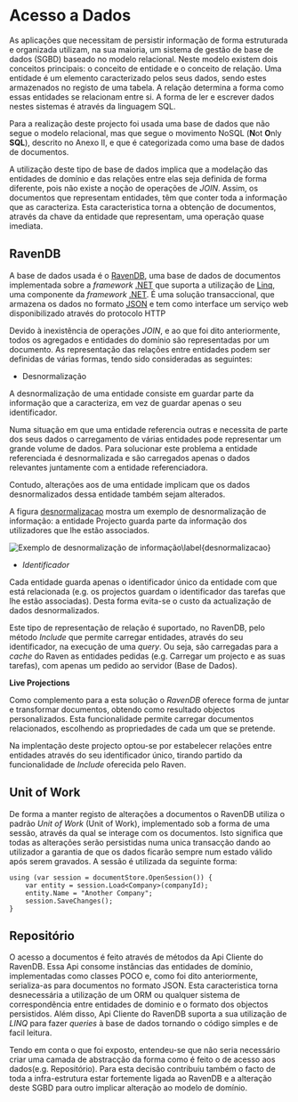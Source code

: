 Acesso a Dados
=

As aplicações que necessitam de persistir informação de forma estruturada e organizada utilizam, na sua maioria, um sistema de gestão de base de dados (SGBD) baseado no modelo relacional. Neste modelo existem dois conceitos principais: o conceito de entidade e o conceito de relação. Uma entidade é um elemento caracterizado pelos seus dados, sendo estes armazenados no registo de uma tabela. A relação determina a forma como essas entidades se relacionam entre si. A forma de ler e escrever dados nestes sistemas é através da linguagem SQL.

Para a realização deste projecto foi usada uma base de dados que não segue o modelo relacional, mas que segue o movimento NoSQL (**N**ot **O**nly **SQL**), descrito no Anexo II, e que é categorizada como uma base de dados de documentos.

A utilização deste tipo de base de dados implica que a modelação das entidades de domínio e das relações entre elas seja definida de forma diferente, pois não existe a noção de operações de *JOIN*. Assim, os documentos que representam entidades, têm que conter toda a informação que as caracteriza. Esta caracteristica torna a obtenção de documentos, através da chave da entidade que representam, uma operação quase imediata. 

RavenDB
-

A base de dados usada é o [RavenDB](#ravendb), uma base de dados de documentos implementada sobre a *framework* [.NET](#net) que suporta a utilização de [Linq](#linq), uma componente da *framework* [.NET](#net). É uma solução transaccional, que armazena os dados no formato [JSON](#json) e tem como interface um serviço web disponibilizado através do protocolo HTTP

Devido à inexistência de operações *JOIN*, e ao que foi dito anteriormente, todos os agregados e entidades do domínio são representadas por um documento. As representação das relações entre entidades podem ser definidas de várias formas, tendo sido consideradas as seguintes:

* Desnormalização

A desnormalização de uma entidade consiste em guardar parte da informação que a caracteriza, em vez de guardar apenas o seu identificador. 

Numa situação em que uma entidade referencia outras e necessita de parte dos seus dados o carregamento de várias entidades pode representar um grande volume de dados. Para solucionar este problema a entidade referenciada é desnormalizada e são carregados apenas o dados relevantes juntamente com a entidade referenciadora.

Contudo, alterações aos de uma entidade implicam que os dados desnormalizados dessa entidade também sejam alterados.

A figura [desnormalizacao](#) mostra um exemplo de desnormalização de informação: a entidade Projecto guarda parte da informação dos utilizadores que lhe estão associados.

<!---figure-->

![Exemplo de desnormalização de informação\label{desnormalizacao}](https://dl.dropbox.com/s/kno2epnr1hoysex/desnormalizacao.png)<!--- desnormalizacao -->

<!---!figure-->

* *Identificador*
 
Cada entidade guarda apenas o identificador único da entidade com que está relacionada (e.g. os projectos guardam o identificador das tarefas que lhe estão associadas). Desta forma evita-se o custo da actualização de dados desnormalizados.

Este tipo de representação de relação é suportado, no RavenDB, pelo método *Include* que permite carregar entidades, através do seu identificador, na execução de uma *query*. Ou seja, são carregadas para a *cache* do Raven as entidades pedidas (e.g. Carregar um projecto e as suas tarefas), com apenas um pedido ao servidor (Base de Dados).

**Live Projections**

Como complemento para a esta solução o *RavenDB* oferece forma de juntar e transformar documentos, obtendo como resultado objectos personalizados. Esta funcionalidade permite carregar documentos relacionados, escolhendo as propriedades de cada um que se pretende.


Na implentação deste projecto optou-se por estabelecer relações entre entidades através do seu identificador único, tirando partido da funcionalidade de *Include* oferecida pelo Raven.

Unit of Work
-

De forma a manter registo de alterações a documentos o RavenDB utiliza o padrão *Unit of Work* (Unit of Work)<!---cite-->, implementado sob a forma de uma sessão, através da qual se interage com os documentos. Isto significa que todas as alterações serão persistidas numa unica transacção dando ao utilizador a garantia de que os dados ficarão sempre num estado válido após serem gravados. A sessão é utilizada da seguinte forma:

````
using (var session = documentStore.OpenSession()) {
    var entity = session.Load<Company>(companyId);
    entity.Name = "Another Company";
    session.SaveChanges();
}
````

Repositório
- 

O acesso a documentos é feito através de métodos da Api Cliente do RavenDB. Essa Api consome instâncias das entidades de domínio, implementadas como classes POCO e, como foi dito anteriormente, serializa-as para documentos no formato JSON. Esta caracteristica torna desnecessária a utilização de um ORM ou qualquer sistema de correspondência entre entidades de dominio e o formato dos objectos persistidos. Além disso, Api Cliente do RavenDB suporta a sua utilização de *LINQ* para fazer *queries* à base de dados tornando o código simples e de facil leitura.

Tendo em conta o que foi exposto, entendeu-se que não seria necessário criar uma camada de abstracção da forma como é feito o de acesso aos dados(e.g. Repositório). Para esta decisão contribuiu também o facto de toda a infra-estrutura estar fortemente ligada ao RavenDB e a alteração deste SGBD para outro  implicar alteração ao modelo de domínio.

